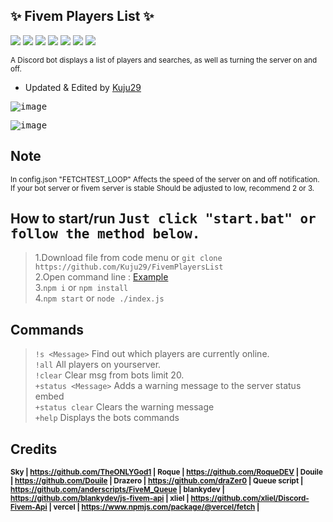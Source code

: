 ## ✨ Fivem Players List ✨
[![](https://img.shields.io/github/languages/code-size/Kuju29/FivemPlayersList)](https://github.com/Kuju29/FivemPlayersList)
[![](https://img.shields.io/badge/discord.js-v12.5.3-brightgreen)](https://github.com/Kuju29/FivemPlayersList/)
[![](https://img.shields.io/node/v/bot)](https://github.com/Kuju29/FivemPlayersList/)
[![](https://img.shields.io/maintenance/yes/2022)](https://github.com/Kuju29/FivemPlayersList/)
[![](https://img.shields.io/github/issues/Kuju29/FivemPlayersList)](https://github.com/Kuju29/FivemPlayersList/)
[![](https://img.shields.io/github/languages/count/Kuju29/FivemPlayersList)](https://github.com/Kuju29/FivemPlayersList/)
[![](https://img.shields.io/github/languages/top/Kuju29/FivemPlayersList)](https://github.com/Kuju29/FivemPlayersList/)

<sub>A Discord bot displays a list of players and searches, as well as turning the server on and off.
- Updated & Edited by [Kuju29](https://github.com/Kuju29)</sub>

<kbd> ![image](https://user-images.githubusercontent.com/22098092/165664830-ef78dc7d-aa21-432f-877d-0c1784a0783c.png)

<kbd> ![image](https://user-images.githubusercontent.com/22098092/171444111-48e2eec6-190b-49dd-a514-f5fe784ec1fe.png)


## Note  
<sub>In config.json "FETCHTEST_LOOP" Affects the speed of the server on and off notification. If your bot server or fivem server is stable Should be adjusted to low, recommend 2 or 3.</sub>

  
## How to start/run <kbd>**Just click "start.bat" or follow the method below.**

  
> 1.Download file from code menu or `git clone https://github.com/Kuju29/FivemPlayersList`\
> 2.Open command line : [Example](https://user-images.githubusercontent.com/22098092/165669382-26958438-b58a-4bb7-90a9-bd7ce55f7210.png)\
> 3.`npm i` or `npm install`\
> 4.`npm start` or `node ./index.js`

  
## Commands

> `!s <Message>`  Find out which players are currently online. \
> `!all`  All players on yourserver. \
> `!clear`  Clear msg from bots limit 20.  \
> `+status <Message>`  Adds a warning message to the server status embed  \
> `+status clear`  Clears the warning message\
> `+help`  Displays the bots commands

    
## Credits
**<sub>Sky | https://github.com/TheONLYGod1 | 
Roque | https://github.com/RoqueDEV | 
Douile | https://github.com/Douile | 
Drazero | https://github.com/draZer0 | 
Queue script | https://github.com/anderscripts/FiveM_Queue | 
blankydev | https://github.com/blankydev/js-fivem-api | 
xliel | https://github.com/xliel/Discord-Fivem-Api | 
vercel | https://www.npmjs.com/package/@vercel/fetch |</sub>**
